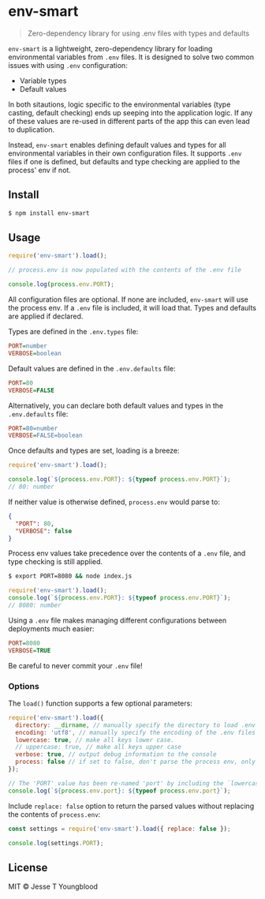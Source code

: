 # env-smart
> Zero-dependency library for using .env files with types and defaults

`env-smart` is a lightweight, zero-dependency library for loading environmental variables from `.env` files. It is designed to solve two common issues with using `.env` configuration:
- Variable types
- Default values

In both sitautions, logic specific to the environmental variables (type casting, default checking) ends up seeping into the application logic. If any of these values are re-used in different parts of the app this can even lead to duplication.

Instead, `env-smart` enables defining default values and types for all environmental variables in their own configuration files. It supports `.env` files if one is defined, but defaults and type checking are applied to the process' env if not.


## Install

```bash
$ npm install env-smart
```


## Usage

```javascript
require('env-smart').load();

// process.env is now populated with the contents of the .env file

console.log(process.env.PORT);
```

All configuration files are optional. If none are included, `env-smart` will use the process env. If a `.env` file is included, it will load that. Types and defaults are applied if declared.

Types are defined in the `.env.types` file:
```ini
PORT=number
VERBOSE=boolean
```

Default values are defined in the `.env.defaults` file:
```ini
PORT=80
VERBOSE=FALSE
```

Alternatively, you can declare both default values and types in the `.env.defaults` file:
```ini
PORT=80=number
VERBOSE=FALSE=boolean
```

Once defaults and types are set, loading is a breeze:
```javascript
require('env-smart').load();

console.log(`${process.env.PORT}: ${typeof process.env.PORT}`);
// 80: number
```

If neither value is otherwise defined, `process.env` would parse to:
```json
{
  "PORT": 80,
  "VERBOSE": false
}
```

Process env values take precedence over the contents of a `.env` file, and type checking is still applied.

```bash 
$ export PORT=8080 && node index.js
```

```javascript
require('env-smart').load();
console.log(`${process.env.PORT}: ${typeof process.env.PORT}`);
// 8080: number
```

Using a `.env` file makes managing different configurations between deployments much easier:
```ini
PORT=8080
VERBOSE=TRUE
```
Be careful to never commit your `.env` file!


### Options

The `load()` function supports a few optional parameters:

```javascript
require('env-smart').load({
  directory: __dirname, // manually specify the directory to load .env files from
  encoding: 'utf8', // manually specify the encoding of the .env files
  lowercase: true, // make all keys lower case.
  // uppercase: true, // make all keys upper case
  verbose: true, // output debug information to the console
  process: false // if set to false, don't parse the process env, only dotfiles
});

// The 'PORT' value has been re-named 'port' by including the `lowercase` option
console.log(`${process.env.port}: ${typeof process.env.port}`);

```

Include `replace: false` option to return the parsed values without replacing the contents of `process.env`:

```javascript
const settings = require('env-smart').load({ replace: false });

console.log(settings.PORT);
```


## License

MIT © Jesse T Youngblood
